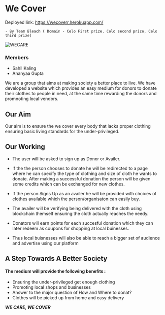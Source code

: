 # We Cover 
Deployed link: https://wecoverr.herokuapp.com/

    - By Team Bleach ( Domain - Celo First prize, Celo second prize, Celo third prize)
    
![WECARE](https://user-images.githubusercontent.com/75134677/174476527-918117cb-6b44-45b8-90e8-9190bae6b6f6.png)


### Members
- Sahil Kaling
- Ananyaa Gupta

We are a group that aims at making society a better place to live.
We have developed a website which provides an easy medium for donors to donate their clothes to people in need, at the same time rewarding the donors and promnoting local vendors.

## Our Aim

Our aim is to ensure the we cover every body that lacks proper clothing ensuring basic living standards for the under-privileged.

## Our Working

- The user will be asked to sign up as Donor or Availer.

- If the the person chooses to donate he will be redirected to a page where he can specify the type of clothing and size of cloth he wants to donate. 
After making a successful donation the person will be given some credits which can be exchanged for new clothes.

- If the person Signs Up as an availer he will be provided with choices of clothes available which the person/organisaton can easily buy.

- The availer will be verifying being delivered with the cloth using blockchain themself ensuring the cloth actually reaches the needy.

- Donators will earn points for each succesful donation which they can later redeem as coupons for shopping at local buinesses.

- Thus local buisnesses will also be able to reach a bigger set of audience and advertise using our platform

## A Step Towards A Better Society

#### The medium will provide the following benefits :

- Ensuring the under-privileged get enough clothing
- Promoting local shops and businesses
- Answer to the major question of How and Where to donat?
- Clothes will be picked up from home and easy delivery

***WE CARE, WE COVER***






